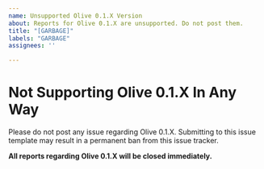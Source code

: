 ```yaml
---
name: Unsupported Olive 0.1.X Version
about: Reports for Olive 0.1.X are unsupported. Do not post them.
title: "[GARBAGE]"
labels: "GARBAGE"
assignees: ''

---
```


# Not Supporting Olive 0.1.X In Any Way
Please do not post any issue regarding Olive 0.1.X. Submitting to this
issue template may result in a permanent ban from this issue tracker.

**All reports regarding Olive 0.1.X will be closed immediately.**
